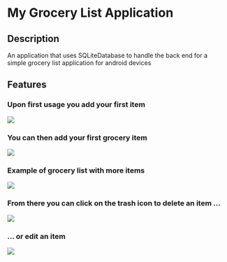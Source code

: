 # My Grocery List Application

## Description 
An application that uses SQLiteDatabase to handle the back end for a simple grocery list application
for android devices

## Features
  ### Upon first usage you add your first item
  ![](src/groceryListAppScreenshots/screenshot_5.PNG)
  
  ### You can then add your first grocery item
  ![](src/groceryListAppScreenshots/screenshot_6.PNG)
 
  ### Example of grocery list with more items
  ![](src/groceryListAppScreenshots/screenshot_1.PNG)
  
  ### From there you can click on the trash icon to delete an item ...
  ![](src/groceryListAppScreenshots/screenshot_3.PNG)
  
  ### ... or edit an item
  ![](src/groceryListAppScreenshots/screenshot_4.PNG)
